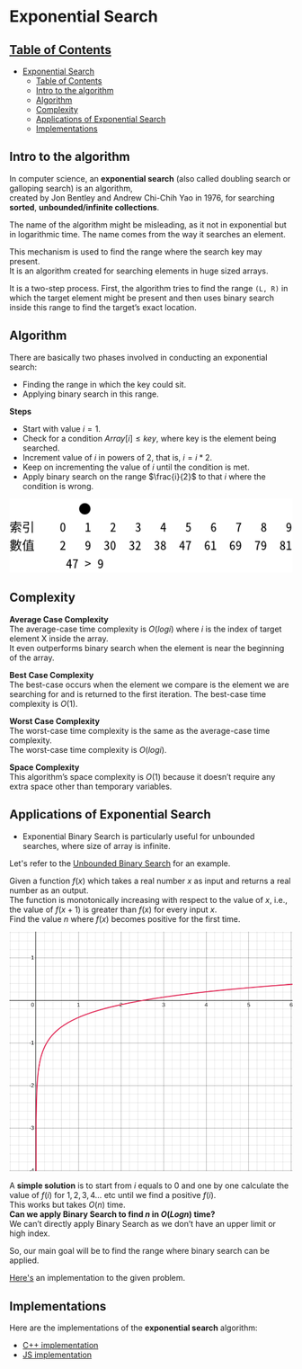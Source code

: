 # Exponential Search

## [Table of Contents](#table-of-contents)

- [Exponential Search](#exponential-search)
  - [Table of Contents](#table-of-contents)
  - [Intro to the algorithm](#intro-to-the-algorithm)
  - [Algorithm](#algorithm)
  - [Complexity](#complexity)
  - [Applications of Exponential Search](#applications-of-exponential-search)
  - [Implementations](#implementations)

## Intro to the algorithm

In computer science, an **exponential search** (also called doubling search or galloping search) is an algorithm,  
created by Jon Bentley and Andrew Chi-Chih Yao in 1976, for searching **sorted**, **unbounded/infinite collections**.

The name of the algorithm might be misleading, as it not in exponential but in logarithmic time. The name comes from the way it searches an element.

This mechanism is used to find the range where the search key may present.  
It is an algorithm created for searching elements in huge sized arrays.

It is a two-step process. First, the algorithm tries to find the range `(L, R)` in which the target element might be present and then uses binary search inside this range to find the target’s exact location.

## Algorithm

There are basically two phases involved in conducting an exponential search:

- Finding the range in which the key could sit.
- Applying binary search in this range.

**Steps**

- Start with value $i=1$.
- Check for a condition $Array[i] \le key$, where key is the element being searched.
- Increment value of $i$ in powers of 2, that is, $i=i*2$.
- Keep on incrementing the value of $i$ until the condition is met.
- Apply binary search on the range $\frac{i}{2}$ to that $i$ where the condition is wrong.

![alt text](../src/exponential.gif)

## Complexity

**Average Case Complexity**  
The average-case time complexity is $O(logi)$ where $i$ is the index of target element X inside the array.  
It even outperforms binary search when the element is near the beginning of the array.

**Best Case Complexity**  
The best-case occurs when the element we compare is the element we are searching for and is returned to the first iteration. The best-case time complexity is $O(1)$.

**Worst Case Complexity**  
The worst-case time complexity is the same as the average-case time complexity.  
The worst-case time complexity is $O(logi)$.

**Space Complexity**  
This algorithm’s space complexity is $O(1)$ because it doesn’t require any extra space other than temporary variables.

## Applications of Exponential Search

- Exponential Binary Search is particularly useful for unbounded searches, where size of array is infinite.

Let's refer to the [Unbounded Binary Search](https://www.geeksforgeeks.org/find-the-point-where-a-function-becomes-negative/) for an example.

Given a function $f(x)$ which takes a real number $x$ as input and returns a real number as an output.  
The function is monotonically increasing with respect to the value of $x$, i.e., the value of $f(x+1)$ is greater than $f(x)$ for every input $x$.  
Find the value $n$ where $f(x)$ becomes positive for the first time.

![alt text](../src/fun.png)

A **simple solution** is to start from $i$ equals to 0 and one by one calculate the value of $f(i)$ for $1, 2, 3, 4 …$ etc until we find a positive $f(i)$.  
This works but takes $O(n)$ time.  
**Can we apply Binary Search to find $n$ in $O(Logn)$ time?**  
We can’t directly apply Binary Search as we don’t have an upper limit or high index.

So, our main goal will be to find the range where binary search can be applied.

[Here's](implementations/first_positive.js) an implementation to the given problem.

## Implementations

Here are the implementations of the **exponential search** algorithm:

- [C++ implementation](implementations/exponential_search.cpp)
- [JS implementation](implementations/exponential_search.js)
